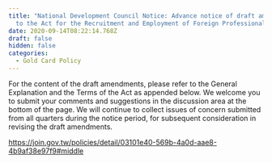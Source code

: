 ```yaml
---
title: "National Development Council Notice: Advance notice of draft amendments
  to the Act for the Recruitment and Employment of Foreign Professionals"
date: 2020-09-14T08:22:14.768Z
draft: false
hidden: false
categories:
  - Gold Card Policy
---
```

For the content of the draft amendments, please refer to the General Explanation and the Terms of the Act as appended below. We welcome you to submit your comments and suggestions in the discussion area at the bottom of the page. We will continue to collect issues of concern submitted from all quarters during the notice period, for subsequent consideration in revising the draft amendments.

https://join.gov.tw/policies/detail/03101e40-569b-4a0d-aae8-4b9af38e97f9#middle